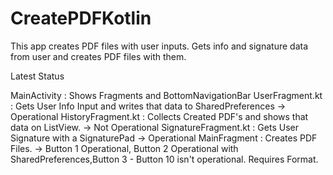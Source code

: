 # CreatePDFKotlin

This app creates PDF files with user inputs. Gets info and signature data from user and creates PDF files with them.

Latest Status

MainActivity : Shows Fragments and BottomNavigationBar
UserFragment.kt : Gets User Info Input and writes that data to SharedPreferences -> Operational
HistoryFragment.kt : Collects Created PDF's and shows that data on ListView. -> Not Operational
SignatureFragment.kt : Gets User Signature with a SignaturePad -> Operational
MainFragment : Creates PDF Files. -> Button 1 Operational, Button 2 Operational with SharedPreferences,Button 3 - Button 10 isn't operational. Requires Format.
